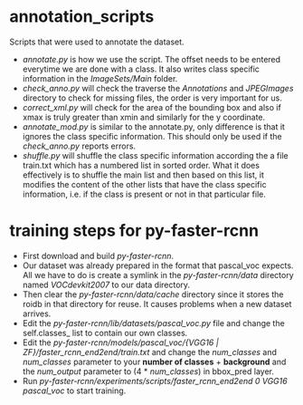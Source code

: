 # annotation_scripts
Scripts that were used to annotate the dataset.

 - *annotate.py* <offset> <classname> is how we use the script. The offset needs to be entered everytime we are done with a class. It also writes class specific information in the *ImageSets/Main* folder.
 - *check_anno.py* will check the traverse the *Annotations* and *JPEGImages* directory to check for missing files, the order is very important for us.
 - *correct_xml.py* will check for the area of the bounding box and also if xmax is truly greater than xmin and similarly for the y coordinate.
  - *annotate_mod.py* is similar to the annotate.py, only difference is that it ignores the class specific information. This should only be used if the *check_anno.py* reports errors.
  - *shuffle.py* will shuffle the class specific information according the a file train.txt which has a numbered list in sorted order. What it does effectively is to shuffle the main list and then based on this list, it modifies the content of the other lists that have the class specific information, i.e. if the class is present or not in that particular file.

# training steps for py-faster-rcnn

- First download and build *py-faster-rcnn*.
- Our dataset was already prepared in the format that pascal_voc expects. All we have to do is create a symlink in the *py-faster-rcnn/data* directory named *VOCdevkit2007* to our data directory.
- Then clear the *py-faster-rcnn/data/cache* directory since it stores the roidb in that directory for reuse. It causes problems when a new dataset arrives.
- Edit the *py-faster-rcnn/lib/datasets/pascal_voc.py* file and change the self.classes_ list to contain our own classes.
- Edit the *py-faster-rcnn/models/pascal_voc/{VGG16 | ZF}/faster_rcnn_end2end/train.txt* and change the *num_classes* and *num_classes* parameter to your __number of classes__ + __background__ and the *num_output* parameter to (4 * *num_classes*) in bbox_pred layer.
- Run *py-faster-rcnn/experiments/scripts/faster_rcnn_end2end 0 VGG16 pascal_voc* to start training.
